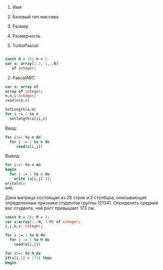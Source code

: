 
1. Имя
2. Базовый тип массива
3. Размер
4. Размерность

1. TurboPascal:
```pascal

const N = 10; m = 5 
var a: array[1.2, 1,..N]
   of integer;
```


2. PascalABC
```pascal
var a: array of
array of integer;
m,n,i:integer;
readln(m,n)

SetLength(a,m)
for i := 1 to m
  setlength(a[i],n)
```

Ввод:
```pascal
for i:=1 to m do 
  for j := 1 to b do 
     read(a[i,j])
```
Вывод:

```pascal
for i:=1 to m do
begin
  for j := 1 to n do
    write (a[i,j] 3);
writeln()
end;
```

Дана матрица состоящая из 28 строк и 2 столбцов, описывающая определенные признаки студентов группы 121341. Определить средний вес студента, чей рост превышает 173 см. 

```pascal
const N = 28; M = 2;
var a:array[1..N, 1.M] of integer;
i,j,k,s: integer; 

for i := 1 to N do 
  for j := 1 to M do
    read(a[i,j])

for i:=1 to N do 
if(a[i,1] > 173) then
begin

```